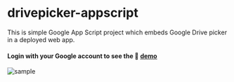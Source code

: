 # drivepicker-appscript
This is simple Google App Script project which embeds Google Drive picker in a deployed web app.

#### Login with your Google account to see the :book: [demo](https://script.google.com/macros/s/AKfycbz3kkMFOk1P83gvFvyMnTVGKkjMqy71n4bJzi2GCUGrpCQWhKE/exec)

![sample](https://github.com/hawkng/drivepicker-appscript/blob/main/drive-picker-sample.png)

